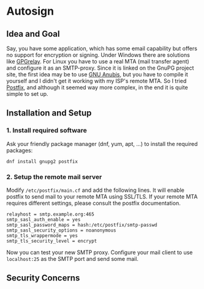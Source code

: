 Autosign
========

Idea and Goal
-------------

Say, you have some application, which has some email capability but offers no support for encryption or signing. Under Windows there are solutions like [GPGrelay](https://www.heise.de/download/product/gpgrelay-57604). For Linux you have to use a real MTA (mail transfer agent) and configure it as an SMTP-proxy. Since it is linked on the GnuPG project site, the first idea may be to use [GNU Anubis](https://www.gnu.org/software/anubis/), but you have to compile it yourself and I didn't get it working with my ISP's remote MTA. So I tried [Postfix](http://www.postfix.org), and although it seemed way more complex, in the end it is quite simple to set up.

Installation and Setup
----------------------

### 1. Install required software ###

Ask your friendly package manager (dnf, yum, apt, ...) to install the required packages:
```
dnf install gnupg2 postfix
```

### 2. Setup the remote mail server ###

Modify `/etc/postfix/main.cf` and add the following lines. It will enable postfix to send mail to your remote MTA using SSL/TLS. If your remote MTA requires different settings, please consult the postfix documentation.
```
relayhost = smtp.example.org:465
smtp_sasl_auth_enable = yes
smtp_sasl_password_maps = hash:/etc/postfix/smtp-passwd
smtp_sasl_security_options = noanonymous
smtp_tls_wrappermode = yes
smtp_tls_security_level = encrypt
```
Now you can test your new SMTP proxy. Configure your mail client to use `localhost:25` as the SMTP port and send some mail.

Security Concerns
-----------------
